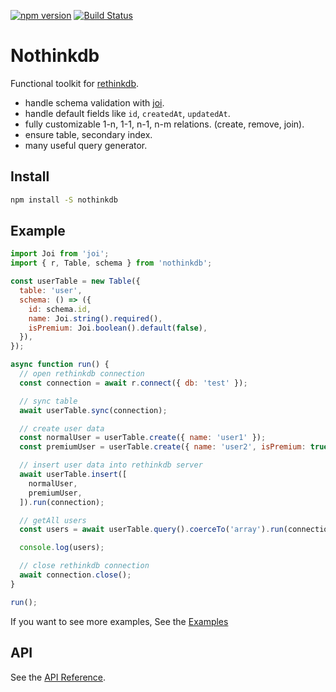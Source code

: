 [![npm version](https://badge.fury.io/js/nothinkdb.svg)](https://badge.fury.io/js/nothinkdb) [![Build Status](https://travis-ci.org/ediket/nothinkdb.svg?branch=master)](https://travis-ci.org/ediket/nothinkdb)

# Nothinkdb

Functional toolkit for [rethinkdb](https://www.rethinkdb.com/api/javascript/).

- handle schema validation with [joi](https://github.com/hapijs/joi).
- handle default fields like `id`, `createdAt`, `updatedAt`.
- fully customizable 1-n, 1-1, n-1, n-m relations. (create, remove, join).
- ensure table, secondary index.
- many useful query generator.

## Install

```bash
npm install -S nothinkdb
```

## Example

```js
import Joi from 'joi';
import { r, Table, schema } from 'nothinkdb';

const userTable = new Table({
  table: 'user',
  schema: () => ({
    id: schema.id,
    name: Joi.string().required(),
    isPremium: Joi.boolean().default(false),
  }),
});

async function run() {
  // open rethinkdb connection
  const connection = await r.connect({ db: 'test' });

  // sync table
  await userTable.sync(connection);

  // create user data
  const normalUser = userTable.create({ name: 'user1' });
  const premiumUser = userTable.create({ name: 'user2', isPremium: true });

  // insert user data into rethinkdb server
  await userTable.insert([
    normalUser,
    premiumUser,
  ]).run(connection);

  // getAll users
  const users = await userTable.query().coerceTo('array').run(connection);

  console.log(users);

  // close rethinkdb connection
  await connection.close();
}

run();
```

If you want to see more examples, See the [Examples](https://github.com/ediket/nothinkdb/tree/master/examples)


## API

See the [API Reference](https://github.com/ediket/nothinkdb/blob/master/API.md).

